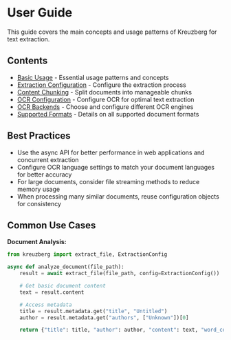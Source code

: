 # User Guide

This guide covers the main concepts and usage patterns of Kreuzberg for text extraction.

## Contents

- [Basic Usage](basic-usage.md) - Essential usage patterns and concepts
- [Extraction Configuration](extraction-configuration.md) - Configure the extraction process
- [Content Chunking](chunking.md) - Split documents into manageable chunks
- [OCR Configuration](ocr-configuration.md) - Configure OCR for optimal text extraction
- [OCR Backends](ocr-backends.md) - Choose and configure different OCR engines
- [Supported Formats](supported-formats.md) - Details on all supported document formats

## Best Practices

- Use the async API for better performance in web applications and concurrent extraction
- Configure OCR language settings to match your document languages for better accuracy
- For large documents, consider file streaming methods to reduce memory usage
- When processing many similar documents, reuse configuration objects for consistency

## Common Use Cases

**Document Analysis:**

```python
from kreuzberg import extract_file, ExtractionConfig

async def analyze_document(file_path):
    result = await extract_file(file_path, config=ExtractionConfig())

    # Get basic document content
    text = result.content

    # Access metadata
    title = result.metadata.get("title", "Untitled")
    author = result.metadata.get("authors", ["Unknown"])[0]

    return {"title": title, "author": author, "content": text, "word_count": len(text.split()), "char_count": len(text)}
```
